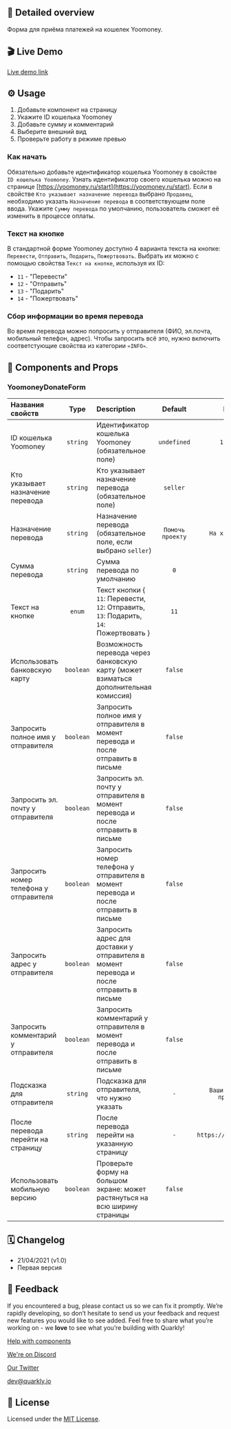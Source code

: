 ## 📖 Detailed overview

Форма для приёма платежей на кошелек Yoomoney. 

## 🎬 Live Demo

[Live demo link](https://quarkly-catalog.netlify.app/yoomoneydonateform/)

## ⚙️ Usage

 1. Добавьте компонент на страницу
 2. Укажите ID кошелька Yoomoney
 3. Добавьте сумму и комментарий
 4. Выберите внешний вид
 5. Проверьте работу в режиме превью

### Как начать
Обязательно добавьте идентификатор кошелька Yoomoney в свойстве `ID кошелька Yoomoney`.
Узнать идентификатор своего кошелька можно на странице [https://yoomoney.ru/start](https://yoomoney.ru/start).
Если в свойстве `Кто указывает назначение перевода` выбрано `Продавец`, необходимо указать `Назначение перевода` в соответствующем поле ввода.
Укажите `Сумму перевода` по умолчанию, пользователь сможет её изменить в процессе оплаты.

### Текст на кнопке
В стандартной форме Yoomoney доступно 4 варианта текста на кнопке: `Перевести`, `Отправить`, `Подарить`, `Пожертвовать`.
Выбрать их можно с помощью свойства `Текст на кнопке`, используя их ID:
 - `11` - "Перевести"
 - `12` - "Отправить"
 - `13` - "Подарить"
 - `14` - "Пожертвовать"

### Сбор информации во время перевода
Во время перевода можно попросить у отправителя (ФИО, эл.почта, мобильный телефон, адрес). 
Чтобы запросить всё это, нужно включить соответстующие свойства из категории `«INFO»`.


## 🧩 Components and Props

### YoomoneyDonateForm

| Названия свойств                       |   Type    | Description                                                                             | Default          | Example                        |
| :------------------------------------- | :-------: | :-------------------------------------------------------------------------------------- | :--------------: | :----------------------------: |
| ID кошелька Yoomoney                   | `string`  | Идентификатор кошелька Yoomoney (обязательное поле)                                     | `undefined`      | `1234567890`                   |
| Кто указывает назначение перевода      | `string`  | Кто указывает назначение перевода (обязательное поле)                                   | `seller`         | `buyer`                        |
| Назначение перевода                    | `string`  | Назначение перевода (обязательное поле, если выбрано `seller`)                          | `Помочь проекту` | `На хостинг сайта`             |
| Сумма перевода                         | `string`  | Сумма перевода по умолчанию                                                             | `0`              | `250`                          |
| Текст на кнопке                        |  `enum`   | Текст кнопки { `11`: Перевести, `12`: Отправить, `13`: Подарить, `14`: Пожертвовать }   | `11`             | `14`                           |
| Использовать банковскую карту          | `boolean` | Возможность перевода через банковскую карту (может взиматься дополнительная комиссия)   | `false`          | `true`                         |
| Запросить полное имя у отправителя     | `boolean` | Запросить полное имя у отправителя в момент перевода и после отправить в письме         | `false`          | `true`                         |
| Запросить эл. почту у отправителя      | `boolean` | Запросить эл. почту у отправителя в момент перевода и после отправить в письме          | `false`          | `true`                         |
| Запросить номер телефона у отправителя | `boolean` | Запросить номер телефона у отправителя в момент перевода и после отправить в письме     | `false`          | `true`                         |
| Запросить адрес у отправителя          | `boolean` | Запросить адрес для доставки у отправителя в момент перевода и после отправить в письме | `false`          | `true`                         |
| Запросить комментарий у отправителя    | `boolean` | Запросить комментарий у отправителя в момент перевода и после отправить в письме        | `false`          | `true`                         |
| Подсказка для отправителя              | `string`  | Подсказка для отправителя, что нужно указать                                            | `-`              | `Ваши пожелания и предложения` |
| После перевода перейти на страницу     | `string`  | После перевода перейти на указанную страницу                                            | `-`              | `https://yourdomain.name`      |
| Использовать мобильную версию          | `boolean` | Проверьте форму на большом экране: может растянуться на всю ширину страницы             | `false`          | `true`                         |

## 🗓 Changelog

 - 21/04/2021 (v1.0)
 - Первая версия

## 📮 Feedback

If you encountered a bug, please contact us so we can fix it promptly. We’re rapidly developing, so don’t hesitate to send us your feedback and request new features you would like to see added. Feel free to share what you’re working on - we **love** to see what you’re building with Quarkly!

[Help with components](https://community.quarkly.io/c/requests/11)

[We're on Discord](https://discord.gg/f9KhSMGX)

[Our Twitter](https://twitter.com/quarklyapp)

[dev@quarkly.io](mailto:dev@quarkly.io)

## 📝 License

Licensed under the [MIT License](./LICENSE).
